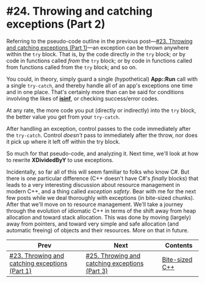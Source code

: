 # #24. Throwing and catching exceptions (Part 2)

Referring to the pseudo-code outline in the previous post&mdash;[#23. Throwing and catching exceptions (Part 1)](023.md)&mdash;an exception can be thrown anywhere within the `try` block. That is, by the code directly *in* the `try` block; or by code in functions called *from* the `try` block; or by code in functions called from functions called from the `try` block; and so on.

You could, in theory, simply guard a single (hypothetical) **App::Run** call with a single `try-catch`, and thereby handle all of an app's exceptions one time and in one place. That's certainly more than can be said for conditions involving the likes of [**isinf**](https://docs.microsoft.com/cpp/c-runtime-library/reference/isinf), or checking success/error codes.

At any rate, the more code you put (directly or indirectly) into the `try` block, the better value you get from your `try-catch`.

After handling an exception, control passes to the code immediately after the `try-catch`. Control *doesn't* pass to immediately after the throw, nor does it pick up where it left off within the try block.

So much for that pseudo-code, and analyzing it. Next time, we'll look at how to rewrite **XDividedByY** to use exceptions.

Incidentally, so far all of this will seem familiar to folks who know C#. But there is one particular difference (C++ doesn't have C#'s *finally* blocks) that leads to a very interesting discussion about resource management in modern C++, and a thing called *exception safety*. Bear with me for the next few posts while we deal thoroughly with exceptions (in bite-sized chunks). After that we'll move on to resource management. We'll take a journey through the evolution of idiomatic C++ in terms of the shift away from heap allocation and toward stack allocation. This was done by moving (largely) away from pointers, and toward very simple and safe allocation (and automatic freeing) of objects and their resources. More on that in future.

|Prev|Next|Contents|
|-|-|-|
|[#23. Throwing and catching exceptions (Part 1)](023.md)|[#25. Throwing and catching exceptions (Part 3)](025.md)|[Bite-sized C++](../README.md)|
